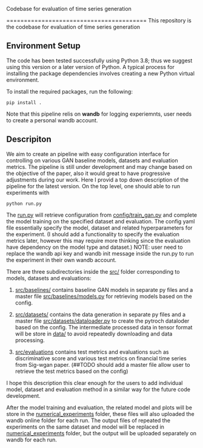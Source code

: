 Codebase for evaluation of time series generation 

========================================
This repository is the codebase for evaluation of time series generation 

## Environment Setup
The code has been tested successfully using Python 3.8; thus we suggest using this version or a later version of Python. A typical process for installing the package dependencies involves creating a new Python virtual environment.

To install the required packages, run the following:
```console
pip install .
```
Note that this pipeline relis on **wandb** for logging experiemnts, user needs to create a personal wandb account. 

## Descripiton 

 We aim to create an pipeline with easy configuration interface for controlling on various GAN baseline models, datasets and evaluation metrics. The pipeline is still under development and may change based on the objective of the paper, also it would great to have progressive adjustments during our work.
Here I provid a top down description of the pipeline for the latest version. On the top level, one should able to run experiments with
 
 ```console
 python run.py
 ```
 The [run.py](run.py) will retrieve configuration from [config/train_gan.py](config/train_gan.yaml) and complete the model training on the specified dataset and evaluation. The config yaml file essentially specify the model, dataset and related hyperparameters for the experiment. (I should add a functionality to specify the evaluation metrics later, however this may require more thinking since the evaluation have dependency on the model type and dataset.)
NOTE: user need to replace the wandb api key and wandb init message inside the run.py to run the experiment in their own wandb account.

There are three subdirectories inside the [src/](src/) folder corresponding to models, datasets and evaluations:
1. [src/baselines/](src/baselines/) contains baseline GAN models in separate py files and a master file [src/baselines/models.py](src/baselines/models.py) for retrieving models based on the config.

2. [src/datasets/](src/datasets/) contains the data generation in separate py files and a master file [src/datasets/dataloader.py](src/datasets/dataloader.py) to create the pytroch dataloder based on the config. The intermediate processed data in tensor format will be store in [data/](data/) to avoid repeatedly downloading and data processing. 

3. [src/evaluations](src/evaluations/) contains test metrics and evaluations such as discriminative score and various test metrics on financial time series from Sig-wgan paper. (##TODO should add a master file allow user to retrieve the test metrics based on the config)

I hope this description this clear enough for the users to add individual model, dataset and evaluation method in a similar way for the future code development.  

After the model training and evaluation, the related model and plots will be store in the [numerical_experiments](numerical_experiemtns) folder, these files will also uploaded the wandb online folder for each run. The output files of repeated the experiments on the same dataset and model will be replaced in [numerical_experiments](numerical_experiemtns) folder, but the output will be uploaded separately on wandb for each run. 

